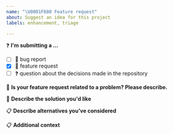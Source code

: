 ```yaml
---
name: "\U0001F680 Feature request"
about: Suggest an idea for this project
labels: enhancement, triage

---
```



❓ **I'm submitting a ...**
- [ ] 🐞 bug report
- [X] 🐣 feature request
- [ ] ❓ question about the decisions made in the repository

🐞 **Is your feature request related to a problem? Please describe.**
<!--
A clear and concise description of what the problem is. Ex. I'm always frustrated when [...]
-->


🐣 **Describe the solution you'd like**
<!--
A clear and concise description of what you want to happen.
-->


📋 **Describe alternatives you've considered**
<!--
A clear and concise description of any alternative solutions or features you've considered.
-->


📋 **Additional context**
<!--
Add any other context or screenshots about the feature request here.
(e.g. detailed explanation, related issues, links for us to have context, e.g. stackoverflow, gitter, etc.)
-->
